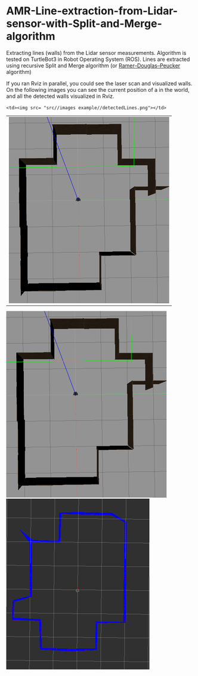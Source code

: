 # AMR-Line-extraction-from-Lidar-sensor-with-Split-and-Merge-algorithm
Extracting lines (walls) from the Lidar sensor measurements. Algorithm is tested on TurtleBot3 in Robot Operating System (ROS).
Lines are extracted using recursive Split and Merge algorithm (or [Ramer–Douglas–Peucker](https://en.wikipedia.org/wiki/Ramer%E2%80%93Douglas%E2%80%93Peucker_algorithm) algorithm)

If you ran Rviz in parallel, you could see the laser scan and visualized walls. On the following images you can see the current position of a in the world, and all the detected walls visualized in Rviz.

<table>
    <td> <img src="src//images example//environment.png"  ></td>

    <td><img src= "src//images example//detectedLines.png"></td>
</table>

![Environment](https://github.com/Robotics-kosta/AMR-Line-extraction-from-Lidar-sensor-with-Split-and-Merge-algorithm/blob/master/src/images%20example/environment.png) 
![Detected_Lines](https://github.com/Robotics-kosta/AMR-Line-extraction-from-Lidar-sensor-with-Split-and-Merge-algorithm/blob/master/src/images%20example/detectedLines.png)


